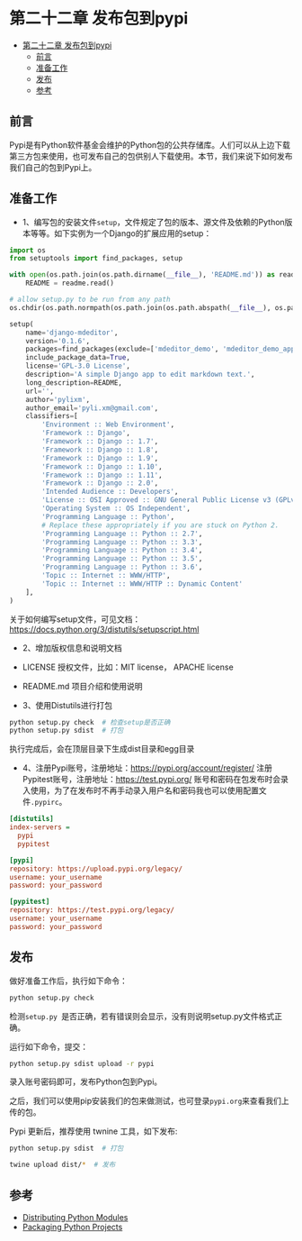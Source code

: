 # 第二十二章 发布包到pypi

<!-- TOC -->

- [第二十二章 发布包到pypi](#第二十二章-发布包到pypi)
  - [前言](#前言)
  - [准备工作](#准备工作)
  - [发布](#发布)
  - [参考](#参考)

<!-- /TOC -->
## 前言

Pypi是有Python软件基金会维护的Python包的公共存储库。人们可以从上边下载第三方包来使用，也可发布自己的包供别人下载使用。本节，我们来说下如何发布我们自己的包到Pypi上。

## 准备工作

- 1、编写包的安装文件`setup`，文件规定了包的版本、源文件及依赖的Python版本等等。如下实例为一个Django的扩展应用的setup：

```python
import os
from setuptools import find_packages, setup

with open(os.path.join(os.path.dirname(__file__), 'README.md')) as readme:
    README = readme.read()

# allow setup.py to be run from any path
os.chdir(os.path.normpath(os.path.join(os.path.abspath(__file__), os.pardir)))

setup(
    name='django-mdeditor',
    version='0.1.6',
    packages=find_packages(exclude=['mdeditor_demo', 'mdeditor_demo_app.*', 'mdeditor_demo_app']),
    include_package_data=True,
    license='GPL-3.0 License',
    description='A simple Django app to edit markdown text.',
    long_description=README,
    url='',
    author='pylixm',
    author_email='pyli.xm@gmail.com',
    classifiers=[
        'Environment :: Web Environment',
        'Framework :: Django',
        'Framework :: Django :: 1.7',
        'Framework :: Django :: 1.8',
        'Framework :: Django :: 1.9',
        'Framework :: Django :: 1.10',
        'Framework :: Django :: 1.11',
        'Framework :: Django :: 2.0',
        'Intended Audience :: Developers',
        'License :: OSI Approved :: GNU General Public License v3 (GPLv3)',
        'Operating System :: OS Independent',
        'Programming Language :: Python',
        # Replace these appropriately if you are stuck on Python 2.
        'Programming Language :: Python :: 2.7',
        'Programming Language :: Python :: 3.3',
        'Programming Language :: Python :: 3.4',
        'Programming Language :: Python :: 3.5',
        'Programming Language :: Python :: 3.6',
        'Topic :: Internet :: WWW/HTTP',
        'Topic :: Internet :: WWW/HTTP :: Dynamic Content'
    ],
)

```

关于如何编写setup文件，可见文档：https://docs.python.org/3/distutils/setupscript.html

- 2、增加版权信息和说明文档

- LICENSE 授权文件，比如：MIT license， APACHE license
- README.md 项目介绍和使用说明

- 3、使用Distutils进行打包

```python
python setup.py check  # 检查setup是否正确
python setup.py sdist  # 打包

```

执行完成后，会在顶层目录下生成dist目录和egg目录

- 4、注册Pypi账号，注册地址：https://pypi.org/account/register/
注册Pypitest账号，注册地址：https://test.pypi.org/
账号和密码在包发布时会录入使用，为了在发布时不再手动录入用户名和密码我也可以使用配置文件`.pypirc`。

```ini
[distutils]
index-servers =
  pypi
  pypitest

[pypi]
repository: https://upload.pypi.org/legacy/
username: your_username
password: your_password

[pypitest]
repository: https://test.pypi.org/legacy/
username: your_username
password: your_password
```


## 发布

做好准备工作后，执行如下命令：

```bash
python setup.py check
```
检测`setup.py `是否正确，若有错误则会显示，没有则说明setup.py文件格式正确。

运行如下命令，提交：

```bash
python setup.py sdist upload -r pypi
```
录入账号密码即可，发布Python包到Pypi。

之后，我们可以使用pip安装我们的包来做测试，也可登录`pypi.org`来查看我们上传的包。

Pypi 更新后，推荐使用 twnine 工具，如下发布:

```bash 
python setup.py sdist  # 打包

twine upload dist/*  # 发布
```

## 参考

- [Distributing Python Modules](https://docs.python.org/3/distutils/index.html)
- [Packaging Python Projects](https://packaging.python.org/tutorials/packaging-projects/#uploading-your-project-to-pypi)